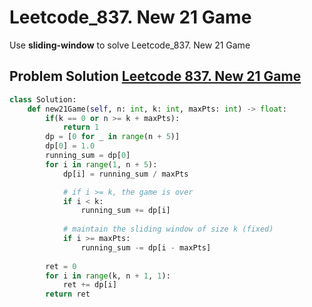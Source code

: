 # Leetcode_837. New 21 Game



Use **sliding-window** to solve Leetcode_837. New 21 Game
<!--more-->


## Problem Solution [Leetcode 837. New 21 Game](https://leetcode.com/problems/new-21-game/)

```python
class Solution:
    def new21Game(self, n: int, k: int, maxPts: int) -> float:
        if(k == 0 or n >= k + maxPts):
            return 1
        dp = [0 for _ in range(n + 5)]
        dp[0] = 1.0
        running_sum = dp[0]
        for i in range(1, n + 5):
            dp[i] = running_sum / maxPts

            # if i >= k, the game is over
            if i < k:
                running_sum += dp[i]
            
            # maintain the sliding window of size k (fixed)
            if i >= maxPts:
                running_sum -= dp[i - maxPts]
        
        ret = 0
        for i in range(k, n + 1, 1):
            ret += dp[i]
        return ret
            
```



